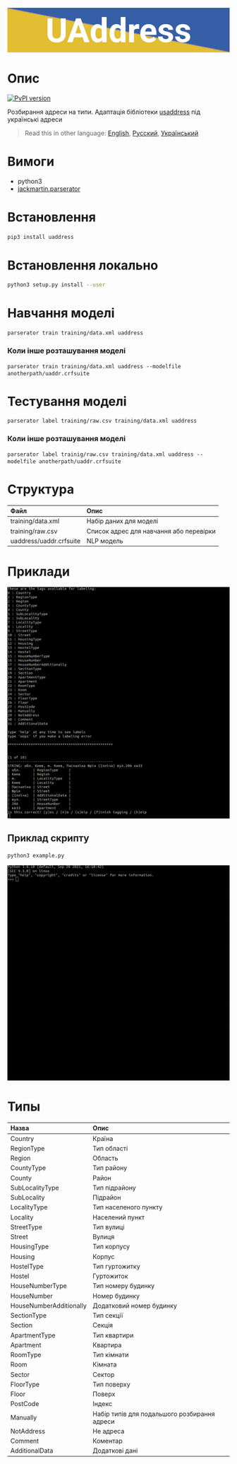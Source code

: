 ![header](https://github.com/RapidappsIT/uaddress/raw/master/doc/header.png)
# Опис
[![PyPI version](https://badge.fury.io/py/uaddress.svg)](https://badge.fury.io/py/uaddress)

Розбирання адреси на типи. Адаптація бібліотеки [usaddress](https://github.com/datamade/usaddress) під українські адреси

> Read this in other language: [English](README.en.md), [Русский](README.md), [Український](README.ua.md)

# Вимоги
* python3
* [jackmartin.parserator](https://github.com/martinjack/parserator)

# Встановлення
```sh
pip3 install uaddress
```
# Встановлення локально
```sh
python3 setup.py install --user
```

# Навчання моделі
```shell
parserator train training/data.xml uaddress
```
### Коли інше розташування моделі
```shell
parserator train training/data.xml uaddress --modelfile anotherpath/uaddr.crfsuite
```

# Тестування моделі
```shell
parserator label training/raw.csv training/data.xml uaddress
```
### Коли інше розташування моделі
```shell
parserator label trainig/raw.csv training/data.xml uaddress --modelfile anotherpath/uaddr.crfsuite
```

# Структура
| Файл                      | Опис                                          |
| :-------------            | :-------------                                |
| training/data.xml         | Набір даних для моделі                        |
| training/raw.csv          | Список адрес для навчання або перевірки       |
| uaddress/uaddr.crfsuite   | NLP модель                                    |

# Приклади
![example1](https://github.com/RapidappsIT/uaddress/raw/master/doc/example1.gif)

## Приклад скрипту
```sh 
python3 example.py
```
![example2](https://github.com/RapidappsIT/uaddress/raw/master/doc/example2.gif)

# Типы
| Назва                     | Опис                                          |
| :-------------            | :-------------                                |
| Country                   | Країна                                        |
| RegionType                | Тип області                                   |
| Region                    | Область                                       |
| CountyType                | Тип району                                    |
| County                    | Район                                         |
| SubLocalityType           | Тип підрайону                                 |
| SubLocality               | Підрайон                                      |
| LocalityType              | Тип населеного пункту                         |
| Locality                  | Населений пункт                               |
| StreetType                | Тип вулиці                                    |
| Street                    | Вулиця                                        |
| HousingType               | Тип корпусу                                   |
| Housing                   | Корпус                                        |
| HostelType                | Тип гуртожитку                                |
| Hostel                    | Гуртожиток                                    |
| HouseNumberType           | Тип номеру будинку                            |
| HouseNumber               | Номер будинку                                 |
| HouseNumberAdditionally   | Додатковий номер будинку                      |
| SectionType               | Тип секції                                    |
| Section                   | Секція                                        |
| ApartmentType             | Тип квартири                                  |
| Apartment                 | Квартира                                      |
| RoomType                  | Тип кімнати                                   |
| Room                      | Кімната                                       |
| Sector                    | Сектор                                        |
| FloorType                 | Тип поверху                                   |
| Floor                     | Поверх                                        |
| PostCode                  | Індекс                                        |
| Manually                  | Набір типів для подальшого розбирання адреси  |
| NotAddress                | Не адреса                                     |
| Comment                   | Коментар                                      |
| AdditionalData            | Додаткові дані                                |